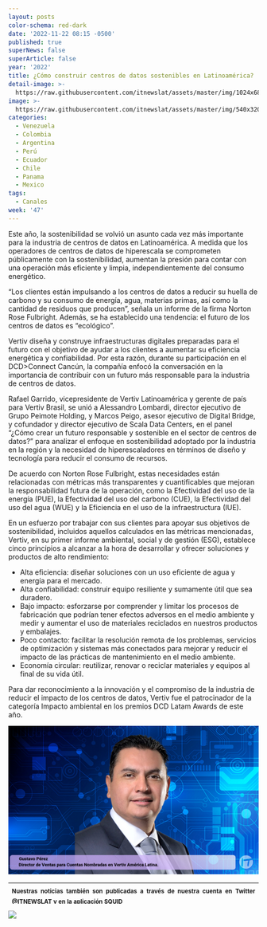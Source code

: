 ```yaml
---
layout: posts
color-schema: red-dark
date: '2022-11-22 08:15 -0500'
published: true
superNews: false
superArticle: false
year: '2022'
title: ¿Cómo construir centros de datos sostenibles en Latinoamérica?
detail-image: >-
  https://raw.githubusercontent.com/itnewslat/assets/master/img/1024x680/Gustavo-Perez-g.jpg
image: >-
  https://raw.githubusercontent.com/itnewslat/assets/master/img/540x320/Gustavo-Perez-p.jpg
categories:
  - Venezuela
  - Colombia
  - Argentina
  - Perú
  - Ecuador
  - Chile
  - Panama
  - Mexico
tags:
  - Canales
week: '47'
---
```

Este año, la sostenibilidad se volvió un asunto cada vez más importante para la industria de centros de datos en Latinoamérica. A medida que los operadores de centros de datos de hiperescala se comprometen públicamente con la sostenibilidad, aumentan la presión para contar con una operación más eficiente y limpia, independientemente del consumo energético.

“Los clientes están impulsando a los centros de datos a reducir su huella de carbono y su consumo de energía, agua, materias primas, así como la cantidad de residuos que producen”, señala un informe de la firma Norton Rose Fulbright. Además, se ha establecido una tendencia: el futuro de los centros de datos es “ecológico”.

Vertiv diseña y construye infraestructuras digitales preparadas para el futuro con el objetivo de ayudar a los clientes a aumentar su eficiencia energética y confiabilidad. Por esta razón, durante su participación en el DCD>Connect Cancún, la compañía enfocó la conversación en la importancia de contribuir con un futuro más responsable para la industria de centros de datos.

Rafael Garrido, vicepresidente de Vertiv Latinoamérica y gerente de país para Vertiv Brasil, se unió a Alessandro Lombardi, director ejecutivo de Grupo Peimote Holding, y Marcos Peigo, asesor ejecutivo de Digital Bridge, y cofundador y director ejecutivo de Scala Data Centers, en el panel “¿Cómo crear un futuro responsable y sostenible en el sector de centros de datos?” para analizar el enfoque en sostenibilidad adoptado por la industria en la región y la necesidad de hiperescaladores en términos de diseño y tecnología para reducir el consumo de recursos.

De acuerdo con Norton Rose Fulbright, estas necesidades están relacionadas con métricas más transparentes y cuantificables que mejoran la responsabilidad futura de la operación, como la Efectividad del uso de la energía (PUE), la Efectividad del uso del carbono (CUE), la Efectividad del uso del agua (WUE) y la Eficiencia en el uso de la infraestructura (IUE).

En un esfuerzo por trabajar con sus clientes para apoyar sus objetivos de sostenibilidad, incluidos aquellos calculados en las métricas mencionadas, Vertiv, en su primer informe ambiental, social y de gestión (ESG), establece cinco principios a alcanzar a la hora de desarrollar y ofrecer soluciones y productos de alto rendimiento:

- Alta eficiencia: diseñar soluciones con un uso eficiente de agua y energía para el mercado.
- Alta confiabilidad: construir equipo resiliente y sumamente útil que sea duradero.
- Bajo impacto: esforzarse por comprender y limitar los procesos de fabricación que podrían tener efectos adversos en el medio ambiente y medir y aumentar el uso de materiales reciclados en nuestros productos y embalajes.
- Poco contacto: facilitar la resolución remota de los problemas, servicios de optimización y sistemas más conectados para mejorar y reducir el impacto de las prácticas de mantenimiento en el medio ambiente.
- Economía circular: reutilizar, renovar o reciclar materiales y equipos al final de su vida útil.

Para dar reconocimiento a la innovación y el compromiso de la industria de reducir el impacto de los centros de datos, Vertiv fue el patrocinador de la categoría Impacto ambiental en los premios DCD Latam Awards de este año.

![](https://raw.githubusercontent.com/itnewslat/assets/master/img/540x320/Gustavo-Perez-p.jpg)

<table style="height: 42px;" width="569">
<tbody>
<tr>
<td style="text-align: justify;"><sub><strong>Nuestras noticias también son publicadas a través de nuestra cuenta en Twitter <a href="https://twitter.com/itnewslat?lang=es">@ITNEWSLAT</a> y en la aplicación <a href="https://squidapp.co/en/">SQUID</a></strong></sub></td>
</tr>
</tbody>
</table>

<img src="https://tracker.metricool.com/c3po.jpg?hash=56f88a41e39ab42c063cc51676587a04"/>